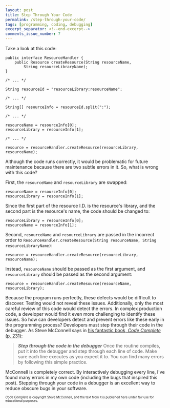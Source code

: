 ```yaml
---
layout: post
title: Step Through Your Code
permalink: /step-through-your-code/
tags: [programming, coding, debugging]
excerpt_separator: <!--end-excerpt-->
comments_issue_number: 7
---
```


<!--end-excerpt-->

Take a look at this code:

```
public interface ResourceHandler {
	public Resource createResource(String resourceName,
		String resourceLibraryName);
}

/* ... */

String resourceId = "resourceLibrary:resourceName";

/* ... */

String[] resourceInfo = resourceId.split(":");

/* ... */

resourceName = resourceInfo[0];
resourceLibrary = resourceInfo[1];

/* ... */

resource = resourceHandler.createResource(resourceLibrary, resourceName);
```

Although the code runs correctly, it would be problematic for future maintenance
because there are two subtle errors in it. So, what is wrong with this code?

First, the `resourceName` and `resourceLibrary` are swapped:

```
resourceName = resourceInfo[0];
resourceLibrary = resourceInfo[1];
```

Since the first part of the resource I.D. is the resource's library, and the
second part is the resource's name, the code should be changed to:

```
resourceLibrary = resourceInfo[0];
resourceName = resourceInfo[1];
```

Second, `resourceName` and `resourceLibrary` are passed in the incorrect order
to `ResourceHandler.createResource(String resourceName, String
resourceLibraryName)`:

```
resource = resourceHandler.createResource(resourceLibrary, resourceName);
```

Instead, `resourceName` should be passed as the first argument, and
`resourceLibrary` should be passed as the second argument:

```
resource = resourceHandler.createResource(resourceName, resourceLibrary);
```

Because the program runs perfectly, these defects would be difficult to
discover. Testing would not reveal these issues. Additionally, only the most
careful review of this code would detect the errors. In complex production code,
a developer would find it even more challenging to identify these issues. So how
can developers detect and prevent errors like these early in the programming
process? Developers must step through their code in the debugger. As Steve
McConnell says in <a href="http://cc2e.com/" target="_blank">his fantastic book,
*Code Complete* (p. 231)</a>:

> ***Step through the code in the debugger*** Once the routine compiles, put it into the debugger and step through each line of code. Make sure each line executes as you expect it to. You can find many errors by following this simple practice.

McConnell is completely correct. By interactively debugging every line, I've
found many errors in my own code (including the bugs that inspired this post).
Stepping through your code in a debugger is an excellent way to reduce obscure
bugs in your software.

<sub><sup>*Code Complete* is copyright Steve McConnell, and the text from it is
published here under fair use for educational purposes.</sup></sub>

